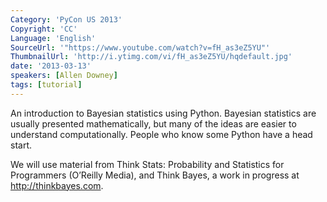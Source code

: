 ```yaml
---
Category: 'PyCon US 2013'
Copyright: 'CC'
Language: 'English'
SourceUrl: '"https://www.youtube.com/watch?v=fH_as3eZ5YU"'
ThumbnailUrl: 'http://i.ytimg.com/vi/fH_as3eZ5YU/hqdefault.jpg'
date: '2013-03-13'
speakers: [Allen Downey]
tags: [tutorial]
---
```

An introduction to Bayesian statistics using Python.  Bayesian statistics are usually presented mathematically, but many of the ideas are easier to understand computationally.  People who know some Python have a head start.

We will use material from Think Stats: Probability and Statistics for Programmers (O’Reilly Media), and Think Bayes, a work in progress at http://thinkbayes.com.